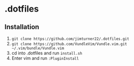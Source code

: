 # .dotfiles

## Installation

1. `git clone https://github.com/jimturner22/.dotfiles.git`
1. `git clone https://github.com/VundleVim/Vundle.vim.git ~/.vim/bundle/Vundle.vim`
1. cd into .dotfiles and run `install.sh`
1. Enter vim and run `:PluginInstall`


